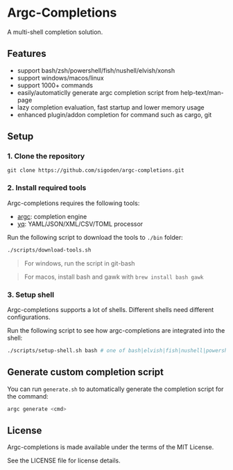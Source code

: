# Argc-Completions

A multi-shell completion solution.

## Features

- support bash/zsh/powershell/fish/nushell/elvish/xonsh
- support windows/macos/linux
- support 1000+ commands
- easily/automaticlly generate argc completion script from help-text/man-page
- lazy completion evaluation, fast startup and lower memory usage
- enhanced plugin/addon completion for command such as cargo, git

## Setup

### 1. Clone the repository

```
git clone https://github.com/sigoden/argc-completions.git
```

### 2. Install required tools

Argc-completions requires the following tools:

- [argc](https://github.com/sigoden/argc): completion engine
- [yq](https://github.com/mikefarah/yq): YAML/JSON/XML/CSV/TOML processor

Run the following script to download the tools to `./bin` folder:

```sh
./scripts/download-tools.sh
```
> For windows, run the script in git-bash

> For macos, install bash and gawk with `brew install bash gawk`

### 3. Setup shell

Argc-completions supports a lot of shells. Different shells need different configurations.

Run the following script to see how argc-completions are integrated into the shell:

```sh
./scripts/setup-shell.sh bash # one of bash|elvish|fish|nushell|powershell|xonsh|zsh
```

## Generate custom completion script

You can run `generate.sh` to automatically generate the completion script for the command:

```sh
argc generate <cmd>
```

## License

Argc-completions is made available under the terms of the MIT License. 

See the LICENSE file for license details.